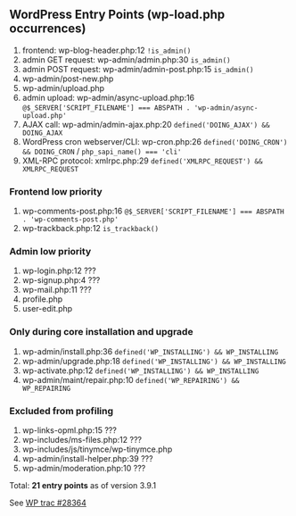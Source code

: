 ## WordPress Entry Points (wp-load.php occurrences)

1. frontend: wp-blog-header.php:12 `!is_admin()`
1. admin GET request: wp-admin/admin.php:30 `is_admin()`
1. admin POST request: wp-admin/admin-post.php:15 `is_admin()`
1. wp-admin/post-new.php
1. wp-admin/upload.php
1. admin upload: wp-admin/async-upload.php:16 `@$_SERVER['SCRIPT_FILENAME'] === ABSPATH . 'wp-admin/async-upload.php'`
1. AJAX call: wp-admin/admin-ajax.php:20 `defined('DOING_AJAX') && DOING_AJAX`
1. WordPress cron webserver/CLI: wp-cron.php:26 `defined('DOING_CRON') && DOING_CRON` / `php_sapi_name() === 'cli'`
1. XML-RPC protocol: xmlrpc.php:29 `defined('XMLRPC_REQUEST') && XMLRPC_REQUEST`

### Frontend low priority

1. wp-comments-post.php:16 `@$_SERVER['SCRIPT_FILENAME'] === ABSPATH . 'wp-comments-post.php'`
1. wp-trackback.php:12 `is_trackback()`

### Admin low priority

1. wp-login.php:12 ???
1. wp-signup.php:4 ???
1. wp-mail.php:11 ???
1. profile.php
1. user-edit.php

### Only during core installation and upgrade

1. wp-admin/install.php:36 `defined('WP_INSTALLING') && WP_INSTALLING`
1. wp-admin/upgrade.php:18 `defined('WP_INSTALLING') && WP_INSTALLING`
1. wp-activate.php:12 `defined('WP_INSTALLING') && WP_INSTALLING`
1. wp-admin/maint/repair.php:10 `defined('WP_REPAIRING') && WP_REPAIRING`

### Excluded from profiling

1. wp-links-opml.php:15 ???
1. wp-includes/ms-files.php:12 ???
1. wp-includes/js/tinymce/wp-tinymce.php
1. wp-admin/install-helper.php:39 ???
1. wp-admin/moderation.php:10 ???

Total: **21 entry points** as of version 3.9.1

See [WP trac #28364](https://core.trac.wordpress.org/ticket/28364)
